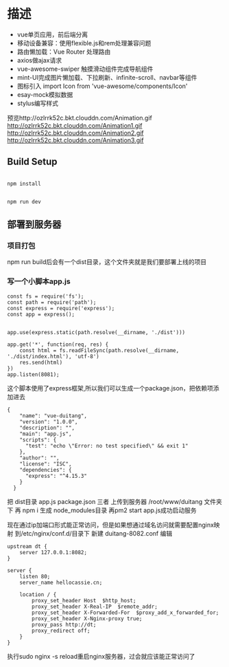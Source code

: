 # 描述


- vue单页应用，前后端分离
- 移动设备兼容：使用flexible.js和rem处理兼容问题
- 路由懒加载：Vue Router 处理路由
- axios做ajax请求
- vue-awesome-swiper 触摸滑动组件完成导航组件
- mint-UI完成图片懒加载、下拉刷新、infinite-scroll、navbar等组件
- 图标引入 import Icon from 'vue-awesome/components/Icon'
- esay-mock模拟数据
- stylus编写样式



预览http://ozlrrk52c.bkt.clouddn.com/Animation.gif
http://ozlrrk52c.bkt.clouddn.com/Animation1.gif
http://ozlrrk52c.bkt.clouddn.com/Animation2.gif
http://ozlrrk52c.bkt.clouddn.com/Animation3.gif

## Build Setup

```

npm install


npm run dev

```
## 部署到服务器
### 项目打包
npm run build后会有一个dist目录，这个文件夹就是我们要部署上线的项目

### 写一个小脚本app.js
```
const fs = require('fs');
const path = require('path');
const express = require('express');
const app = express();


app.use(express.static(path.resolve(__dirname, './dist')))

app.get('*', function(req, res) {
    const html = fs.readFileSync(path.resolve(__dirname, './dist/index.html'), 'utf-8')
    res.send(html)
})
app.listen(8081);
```
这个脚本使用了express框架,所以我们可以生成一个package.json，把依赖项添加进去
```
{
    "name": "vue-duitang",
    "version": "1.0.0",
    "description": "",
    "main": "app.js",
    "scripts": {
      "test": "echo \"Error: no test specified\" && exit 1"
    },
    "author": "",
    "license": "ISC",
    "dependencies": {
      "express": "^4.15.3"
    }
  }
```
把 dist目录  app.js  package.json  三者 上传到服务器 /root/www/duitang 文件夹下
再 npm i  生成 node_modules目录
再pm2 start app.js成功启动服务

现在通过ip加端口形式能正常访问，但是如果想通过域名访问就需要配置nginx映射
到/etc/nginx/conf.d/目录下  新建 duitang-8082.conf 编辑
```
upstream dt {
    server 127.0.0.1:8082;
}

server {
    listen 80;
    server_name hellocassie.cn;

    location / {
        proxy_set_header Host  $http_host;
        proxy_set_header X-Real-IP  $remote_addr;
        proxy_set_header X-Forwarded-For  $proxy_add_x_forwarded_for;
        proxy_set_header X-Nginx-proxy true;
        proxy_pass http://dt;
        proxy_redirect off;
    }
}

```
执行sudo nginx -s reload重启nginx服务器，过会就应该能正常访问了

